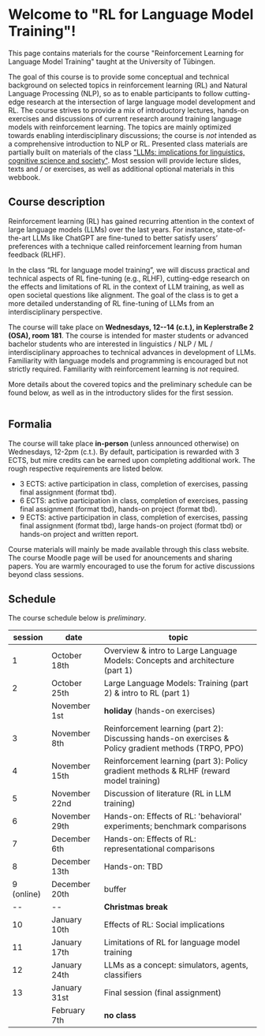 # Welcome to "RL for Language Model Training"!

This page contains materials for the course "Reinforcement Learning for Language Model Training" taught at the University of Tübingen.

The goal of this course is to provide some conceptual and technical background on selected topics in reinforcement learning (RL) and Natural Language Processing (NLP), so as to enable participants to follow cutting-edge research at the intersection of large language model development and RL. The course strives to provide a mix of introductory lectures, hands-on exercises and discussions of current research around training language models with reinforcement learning. The topics are mainly optimized towards enabling interdisciplinary discussions; the course is *not* intended as a comprehensive introduction to NLP or RL. Presented class materials are partially built on materials of the class ["LLMs: implications for linguistics, cognitive science and society"](https://cogsciprag.github.io/LLM-implications/). Most session will provide lecture slides, texts and / or exercises, as well as additional optional materials in this webbook.

## Course description

Reinforcement learning (RL) has gained recurring attention in the context of large language models (LLMs) over the last years. For instance, state-of-the-art LLMs like ChatGPT are fine-tuned to better satisfy users’ preferences with a technique called reinforcement learning from human feedback (RLHF).

In the class “RL for language model training”, we will discuss practical and technical aspects of RL fine-tuning (e.g., RLHF), cutting-edge research on the effects and limitations of RL in the context of LLM training, as well as open societal questions like alignment. The goal of the class is to get a more detailed understanding of RL fine-tuning of LLMs from an interdisciplinary perspective. 

The course will take place on **Wednesdays, 12--14 (c.t.), in Keplerstraße 2 (OSA), room 181**. The course is intended for master students or advanced bachelor students who are interested in linguistics / NLP / ML / interdisciplinary approaches to technical advances in development of LLMs. Familiarity with language models and programming is encouraged but not strictly required. Familiarity with reinforcement learning is *not* required.

More details about the covered topics and the preliminary schedule can be found below, as well as in the introductory slides for the first session.

```{tableofcontents}
```

## Formalia

The course will take place **in-person** (unless announced otherwise) on Wednesdays, 12-2pm (c.t.). By default, participation is rewarded with 3 ECTS, but mire credits can be earned upon completing additional work. The rough respective requirements are listed below.

* 3 ECTS: active participation in class, completion of exercises, passing final assignment (format tbd).
* 6 ECTS: active participation in class, completion of exercises, passing final assignment (format tbd), hands-on project (format tbd).
* 9 ECTS: active participation in class, completion of exercises, passing final assignment (format tbd), large hands-on project (format tbd) or hands-on project and written report.

Course materials will mainly be made available through this class website. The course Moodle page will be used for anouncements and sharing papers. You are warmly encouraged to use the forum for active discussions beyond class sessions.

## Schedule

The course schedule below is *preliminary*.

| session    | date          | topic                                                                                                 |
|------------|---------------|-------------------------------------------------------------------------------------------------------|
| 1          | October 18th  | Overview & intro to Large Language Models: Concepts and architecture (part 1)                         |
| 2          | October 25th  | Large Language Models: Training (part 2) & intro to RL (part 1)                                       |
|            | November 1st  | **holiday** (hands-on exercises)                                                                      |
| 3          | November 8th  | Reinforcement learning (part 2): Discussing hands-on exercises & Policy gradient methods (TRPO, PPO)  |
| 4          | November 15th | Reinforcement learning (part 3): Policy gradient methods & RLHF (reward model training)               |
| 5          | November 22nd | Discussion of literature (RL in LLM training)                                     |
| 6          | November 29th | Hands-on: Effects of RL: 'behavioral' experiments; benchmark comparisons                              |
| 7          | December 6th  | Hands-on: Effects of RL: representational comparisons                                                 |
| 8          | December 13th | Hands-on: TBD                                                                                         |
| 9 (online) | December 20th | buffer                                                                                                |
| --         | --            | **Christmas break**                                                                                   |
| 10         | January 10th  | Effects of RL: Social implications                                                                    |
| 11         | January 17th  | Limitations of RL for language model training                                                         |
| 12         | January 24th  | LLMs as a concept: simulators, agents, classifiers                                                    |
| 13         | January 31st  | Final session (final assignment)                                                                                  |
|            | February 7th  | **no class**                                                                                          |
